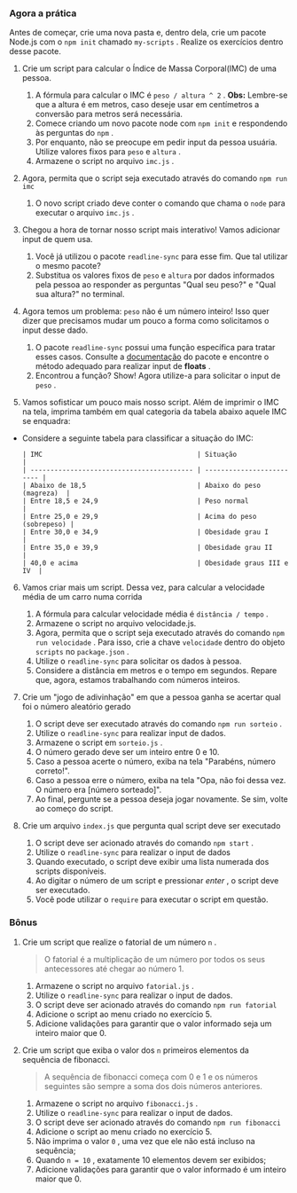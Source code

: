 ### Agora a prática

Antes de começar, crie uma nova pasta e, dentro dela, crie um pacote Node.js com o `npm init` chamado `my-scripts` . Realize os exercícios dentro desse pacote.

1.  Crie um script para calcular o Índice de Massa Corporal(IMC) de uma pessoa.

    1.  A fórmula para calcular o IMC é `peso / altura ^ 2` . **Obs:** Lembre-se que a altura é em metros, caso deseje usar em centímetros a conversão para metros será necessária.
    2.  Comece criando um novo pacote node com `npm init` e respondendo às perguntas do `npm` .
    3.  Por enquanto, não se preocupe em pedir input da pessoa usuária. Utilize valores fixos para `peso` e `altura` .
    4.  Armazene o script no arquivo `imc.js` .

2.  Agora, permita que o script seja executado através do comando `npm run imc`

    1.  O novo script criado deve conter o comando que chama o `node` para executar o arquivo `imc.js` .

3.  Chegou a hora de tornar nosso script mais interativo! Vamos adicionar input de quem usa.

    1.  Você já utilizou o pacote `readline-sync` para esse fim. Que tal utilizar o mesmo pacote?
    2.  Substitua os valores fixos de `peso` e `altura` por dados informados pela pessoa ao responder as perguntas "Qual seu peso?" e "Qual sua altura?" no terminal.

4.  Agora temos um problema: `peso` não é um número inteiro! Isso quer dizer que precisamos mudar um pouco a forma como solicitamos o input desse dado.

    1.  O pacote `readline-sync` possui uma função específica para tratar esses casos. Consulte a [documentação](https://www.npmjs.com/package/readline-sync#utility_methods) do pacote e encontre o método adequado para realizar input de **floats** .
    2.  Encontrou a função? Show! Agora utilize-a para solicitar o input de `peso` .

5.  Vamos sofisticar um pouco mais nosso script. Além de imprimir o IMC na tela, imprima também em qual categoria da tabela abaixo aquele IMC se enquadra:

- Considere a seguinte tabela para classificar a situação do IMC:

  ```
  | IMC                                       | Situação                  |
  | ----------------------------------------- | ------------------------- |
  | Abaixo de 18,5                            | Abaixo do peso (magreza)  |
  | Entre 18,5 e 24,9                         | Peso normal               |
  | Entre 25,0 e 29,9                         | Acima do peso (sobrepeso) |
  | Entre 30,0 e 34,9                         | Obesidade grau I          |
  | Entre 35,0 e 39,9                         | Obesidade grau II         |
  | 40,0 e acima                              | Obesidade graus III e IV  |
  ```

6.  Vamos criar mais um script. Dessa vez, para calcular a velocidade média de um carro numa corrida

    1.  A fórmula para calcular velocidade média é `distância / tempo` .
    2.  Armazene o script no arquivo velocidade.js.
    3.  Agora, permita que o script seja executado através do comando `npm run velocidade` . Para isso, crie a chave `velocidade` dentro do objeto `scripts` no `package.json` .
    4.  Utilize o `readline-sync` para solicitar os dados à pessoa.
    5.  Considere a distância em metros e o tempo em segundos. Repare que, agora, estamos trabalhando com números inteiros.

7.  Crie um "jogo de adivinhação" em que a pessoa ganha se acertar qual foi o número aleatório gerado

    1.  O script deve ser executado através do comando `npm run sorteio` .
    2.  Utilize o `readline-sync` para realizar input de dados.
    3.  Armazene o script em `sorteio.js` .
    4.  O número gerado deve ser um inteiro entre 0 e 10.
    5.  Caso a pessoa acerte o número, exiba na tela "Parabéns, número correto!".
    6.  Caso a pessoa erre o número, exiba na tela "Opa, não foi dessa vez. O número era [número sorteado]".
    7.  Ao final, pergunte se a pessoa deseja jogar novamente. Se sim, volte ao começo do script.

8.  Crie um arquivo `index.js` que pergunta qual script deve ser executado

    1.  O script deve ser acionado através do comando `npm start` .
    2.  Utilize o `readline-sync` para realizar o input de dados
    3.  Quando executado, o script deve exibir uma lista numerada dos scripts disponíveis.
    4.  Ao digitar o número de um script e pressionar _enter_ , o script deve ser executado.
    5.  Você pode utilizar o `require` para executar o script em questão.

### Bônus

1.  Crie um script que realize o fatorial de um número `n` .

    > O fatorial é a multiplicação de um número por todos os seus antecessores até chegar ao número 1.

    1.  Armazene o script no arquivo `fatorial.js` .
    2.  Utilize o `readline-sync` para realizar o input de dados.
    3.  O script deve ser acionado através do comando `npm run fatorial`
    4.  Adicione o script ao menu criado no exercício 5.
    5.  Adicione validações para garantir que o valor informado seja um inteiro maior que 0.

2.  Crie um script que exiba o valor dos `n` primeiros elementos da sequência de fibonacci.

    > A sequência de fibonacci começa com 0 e 1 e os números seguintes são sempre a soma dos dois números anteriores.

    1.  Armazene o script no arquivo `fibonacci.js` .
    2.  Utilize o `readline-sync` para realizar o input de dados.
    3.  O script deve ser acionado através do comando `npm run fibonacci`
    4.  Adicione o script ao menu criado no exercício 5.
    5.  Não imprima o valor `0` , uma vez que ele não está incluso na sequência;
    6.  Quando `n = 10` , exatamente 10 elementos devem ser exibidos;
    7.  Adicione validações para garantir que o valor informado é um inteiro maior que 0.
